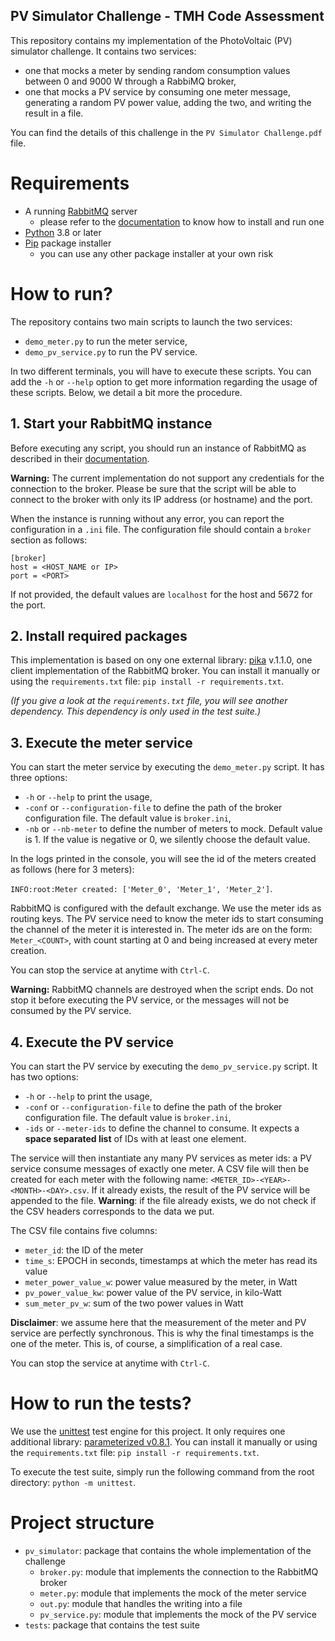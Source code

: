 PV Simulator  Challenge - TMH Code Assessment
---

This repository contains my implementation of the PhotoVoltaic (PV) simulator challenge. It contains two services:

- one that mocks a meter by sending random consumption values between 0 and 9000 W through a RabbiMQ broker,
- one that mocks a PV service by consuming one meter message, generating a random PV power value, adding the two, and writing the result in a file.

You can find the details of this challenge in the `PV Simulator Challenge.pdf` file.

# Requirements

- A running [RabbitMQ](https://www.rabbitmq.com/) server
    - please refer to the [documentation](https://www.rabbitmq.com/download.html) to know how to install and run one
- [Python](https://www.python.org/) 3.8 or later
- [Pip](https://pypi.org/project/pip/) package installer
    - you can use any other package installer at your own risk

# How to run?

The repository contains two main scripts to launch the two services:

- `demo_meter.py` to run the meter service,
- `demo_pv_service.py` to run the PV service.

In two different terminals, you will have to execute these scripts. You can add the `-h` or `--help` option to get more information regarding the usage of these scripts.
Below, we detail a bit more the procedure.

## 1. Start your RabbitMQ instance

Before executing any script, you should run an instance of RabbitMQ as described in their [documentation](https://www.rabbitmq.com/download.html).

**Warning:** The current implementation do not support any credentials for the connection to the broker.
Please be sure that the script will be able to connect to the broker with only its IP address (or hostname) and the port.

When the instance is running without any error, you can report the configuration in a `.ini` file.
The configuration file should contain a `broker` section as follows:

````
[broker]
host = <HOST_NAME or IP>
port = <PORT>
````

If not provided, the default values are `localhost` for the host and 5672 for the port.

## 2. Install required packages

This implementation is based on ony one external library: [pika](https://pypi.org/project/pika/) v.1.1.0, one client implementation of the RabbitMQ broker.
You can install it manually or using the `requirements.txt` file: `pip install -r requirements.txt`.

*(If you give a look at the `requirements.txt` file, you will see another dependency. 
This dependency is only used in the test suite.)*

## 3. Execute the meter service

You can start the meter service by executing the `demo_meter.py` script.
It has three options:

- `-h` or `--help` to print the usage,
- `-conf` or `--configuration-file` to define the path of the broker configuration file. The default value is `broker.ini`,
- `-nb` or `--nb-meter` to define the number of meters to mock. Default value is 1. If the value is negative or 0, we silently choose the default value.

In the logs printed in the console, you will see the id of the meters created as follows (here for 3 meters):

`INFO:root:Meter created: ['Meter_0', 'Meter_1', 'Meter_2']`.

RabbitMQ is configured with the default exchange.
We use the meter ids as routing keys.
The PV service need to know the meter ids to start consuming the channel of the meter it is interested in.
The meter ids are on the form: `Meter_<COUNT>`, with count starting at 0 and being increased at every meter creation.

You can stop the service at anytime with `Ctrl-C`.

**Warning:** RabbitMQ channels are destroyed when the script ends. 
Do not stop it before executing the PV service, or the messages will not be consumed by the PV service.

## 4. Execute the PV service

You can start the PV service by executing the `demo_pv_service.py` script.
It has two options:

- `-h` or `--help` to print the usage,
- `-conf` or `--configuration-file` to define the path of the broker configuration file. The default value is `broker.ini`,
- `-ids` or `--meter-ids` to define the channel to consume. It expects a **space separated list** of IDs with at least one element.

The service will then instantiate any many PV services as meter ids: a PV service consume messages of exactly one meter.
A CSV file will then be created for each meter with the following name: `<METER_ID>-<YEAR>-<MONTH>-<DAY>.csv`.
If it already exists, the result of the PV service will be appended to the file. 
**Warning**: if the file already exists, we do not check if the CSV headers corresponds to the data we put.

The CSV file contains five columns:

- `meter_id`: the ID of the meter
- `time_s`: EPOCH in seconds, timestamps at which the meter has read its value
- `meter_power_value_w`: power value measured by the meter, in Watt
- `pv_power_value_kw`: power value of the PV service, in kilo-Watt
- `sum_meter_pv_w`: sum of the two power values in Watt

**Disclaimer**: we assume here that the measurement of the meter and PV service are perfectly synchronous. 
This is why the final timestamps is the one of the meter. This is, of course, a simplification of a real case.

You can stop the service at anytime with `Ctrl-C`.

# How to run the tests?

We use the [unittest](https://docs.python.org/3/library/unittest.html) test engine for this project.
It only requires one additional library: [parameterized v0.8.1](https://pypi.org/project/parameterized/). 
You can install it manually or using the `requirements.txt` file: `pip install -r requirements.txt`.

To execute the test suite, simply run the following command from the root directory: `python -m unittest`.

# Project structure

- `pv_simulator`: package that contains the whole implementation of the challenge
  - `broker.py`: module that implements the connection to the RabbitMQ broker
  - `meter.py`: module that implements the mock of the meter service
  - `out.py`: module that handles the writing into a file  
  - `pv_service.py`: module that implements the mock of the PV service
- `tests`: package that contains the test suite 
